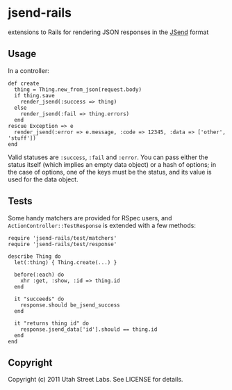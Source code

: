 # jsend-rails

extensions to Rails for rendering JSON responses in the [JSend](http://labs.omniti.com/labs/jsend) format

## Usage

In a controller:

    def create
      thing = Thing.new_from_json(request.body)
      if thing.save
        render_jsend(:success => thing)
      else
        render_jsend(:fail => thing.errors)
      end
    rescue Exception => e
      render_jsend(:error => e.message, :code => 12345, :data => ['other', 'stuff'])
    end

Valid statuses are `:success`, `:fail` and `:error`. You can pass either the status itself (which implies an empty data
object) or a hash of options; in the case of options, one of the keys must be the status, and its value is used for the
data object.

## Tests

Some handy matchers are provided for RSpec users, and `ActionController::TestResponse` is extended with a few methods:

    require 'jsend-rails/test/matchers'
    require 'jsend-rails/test/response'

    describe Thing do
      let(:thing) { Thing.create(...) }

      before(:each) do
        xhr :get, :show, :id => thing.id
      end

      it "succeeds" do
        response.should be_jsend_success
      end

      it "returns thing id" do
        response.jsend_data['id'].should == thing.id
      end
    end

## Copyright

Copyright (c) 2011 Utah Street Labs. See LICENSE for details.
